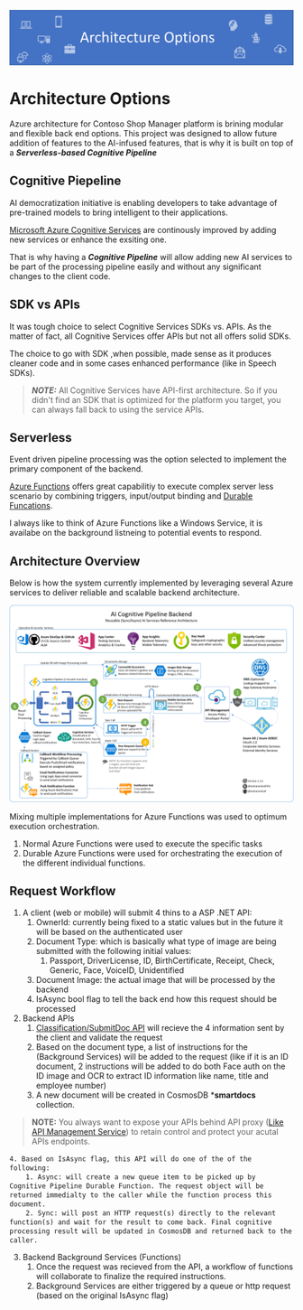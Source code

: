 ![Banner](Assets/Banner.png)

# Architecture Options

Azure architecture for Contoso Shop Manager platform is brining modular and flexible back end options. This project was designed to allow future addition of features to the AI-infused features, that is why it is built on top of a ***Serverless-based Cognitive Pipeline***

## Cognitive Piepeline

AI democratization initiative is enabling developers to take advantage of pre-trained models to bring intelligent to their applications.

[Microsoft Azure Cognitive Services]() are continously improved by adding new services or enhance the exsiting one.

That is why having a ***Cognitive Pipeline*** will allow adding new AI services to be part of the processing pipeline easily and without any significant changes to the client code.

## SDK vs APIs

It was tough choice to select Cognitive Services SDKs vs. APIs. As the matter of fact, all Cognitive Services offer APIs but not all offers solid SDKs. 

The choice to go with SDK ,when possible, made sense as it produces cleaner code and in some cases enhanced performance (like in Speech SDKs). 

> ***NOTE:*** All Cognitive Services have API-first architecture. So if you didn't find an SDK that is optimized for the platform you target, you can always fall back to using the service APIs.

## Serverless

Event driven pipeline processing was the option selected to implement the primary component of the backend.

[Azure Functions](https://azure.microsoft.com/en-us/services/functions/) offers great capabilitiy to execute complex server less scenario by combining triggers, input/output binding and [Durable Funcations](https://docs.microsoft.com/en-us/azure/azure-functions/durable-functions-overview).

I always like to think of Azure Functions like a Windows Service, it is availabe on the background listneing to potential events to respond.

## Architecture Overview

Below is how the system currently implemented by leveraging several Azure services to deliver reliable and scalable backend architecture.

![ArchitectureOverview](Assets/architecture-guided.png)

Mixing multiple implementations for Azure Functions was used to optimum execution orchestration.

1. Normal Azure Functions were used to execute the specific tasks
2. Durable Azure Functions were used for orchestrating the execution of the different individual functions.

## Request Workflow

1. A client (web or mobile) will submit 4 thins to a ASP .NET API:
    1. OwnerId: currently being fixed to a static values but in the future it will be based on the authenticated user
    2. Document Type: which is basically what type of image are being submitted with the following initial values:
        1. Passport, DriverLicense, ID, BirthCertificate, Receipt, Check, Generic, Face, VoiceID, Unidentified
    3. Document Image: the actual image that will be processed by the backend
    4. IsAsync bool flag to tell the back end how this request should be processed
2. Backend APIs
    1. [Classification/SubmitDoc API]() will recieve the 4 information sent by the client and validate the request
    2. Based on the document type, a list of instructions for the (Background Services) will be added to the request (like if it is an ID document, 2 instructions will be added to do both Face auth on the ID image and OCR to extract ID information like name, title and employee number)
    3. A new document will be created in CosmosDB ***smartdocs** collection.

> **NOTE:** You always want to expose your APIs behind API proxy ([Like API Management Service]()) to retain control and protect your acutal APIs endpoints.

    4. Based on IsAsync flag, this API will do one of the of the following:
        1. Async: will create a new queue item to be picked up by Cognitive Pipeline Durable Function. The request object will be returned immedialty to the caller while the function process this document.
        2. Sync: will post an HTTP request(s) directly to the relevant function(s) and wait for the result to come back. Final cognitive processing result will be updated in CosmosDB and returned back to the caller.
3. Backend Background Services (Functions)
    1. Once the request was recieved from the API, a workflow of functions will collaborate to finalize the required instructions.
    2. Background Services are either triggered by a queue or http request (based on the original IsAsync flag)
